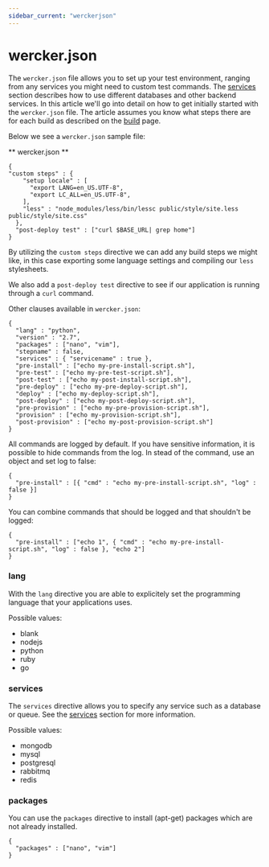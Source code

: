 ```yaml
---
sidebar_current: "werckerjson"
---
```


# wercker.json

The `wercker.json` file allows you to set up your test environment, ranging from any services you might need to custom test commands. The [services](http://devcenter.wercker.com/articles/available-services/) section describes how to use different databases and other backend services. In this article we'll go into detail on how to get initially started with the `wercker.json` file. The article assumes you know what steps there are for each build as described on the [build](build) page.

Below we see a `wercker.json` sample file:

** wercker.json **

    {
    "custom steps" : {
        "setup locale" : [
          "export LANG=en_US.UTF-8",
          "export LC_ALL=en_US.UTF-8",
        ],
        "less" : "node_modules/less/bin/lessc public/style/site.less public/style/site.css"
      },
      "post-deploy test" : ["curl $BASE_URL| grep home"]
    }


By utilizing the `custom steps` directive we can add any build steps we might like, in this case exporting some language settings and compiling our `less` stylesheets.

We also add a `post-deploy test` directive to see if our application is running through a `curl` command.

Other clauses available in `wercker.json`:


    {
      "lang" : "python",
      "version" : "2.7",
      "packages" : ["nano", "vim"],
      "stepname" : false,
      "services" : { "servicename" : true },
      "pre-install" : ["echo my-pre-install-script.sh"],
      "pre-test" : ["echo my-pre-test-script.sh"],
      "post-test" : ["echo my-post-install-script.sh"],
      "pre-deploy" : ["echo my-pre-deploy-script.sh"],
      "deploy" : ["echo my-deploy-script.sh"],
      "post-deploy" : ["echo my-post-deploy-script.sh"],
      "pre-provision" : ["echo my-pre-provision-script.sh"],
      "provision" : ["echo my-provision-script.sh"],
      "post-provision" : ["echo my-post-provision-script.sh"]
    }


All commands are logged by default. If you have sensitive information, it is possible to hide commands from the log.
In stead of the command, use an object and set log to false:


    {
      "pre-install" : [{ "cmd" : "echo my-pre-install-script.sh", "log" : false }]
    }


You can combine commands that should be logged and that shouldn't be logged:


    {
      "pre-install" : ["echo 1", { "cmd" : "echo my-pre-install-script.sh", "log" : false }, "echo 2"]
    }


### lang

With the `lang` directive you are able to explicitely set the programming language that your applications uses.

Possible values:

* blank
* nodejs
* python
* ruby
* go

### services

The `services` directive allows you to specify any service such as a database or queue. See the [services](/articles/services/intro.html) section for more information.

Possible values:

* mongodb
* mysql
* postgresql
* rabbitmq
* redis

### packages

You can use the `packages` directive to install (apt-get) packages which are not already installed.

    {
      "packages" : ["nano", "vim"]
    }
